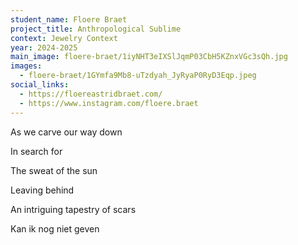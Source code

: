 ```yaml
---
student_name: Floere Braet
project_title: Anthropological Sublime
context: Jewelry Context
year: 2024-2025
main_image: floere-braet/1iyNHT3eIXSlJqmP03CbH5KZnxVGc3sQh.jpg
images:
  - floere-braet/1GYmfa9Mb8-uTzdyah_JyRyaP0RyD3Eqp.jpeg
social_links:
  - https://floereastridbraet.com/
  - https://www.instagram.com/floere.braet
---
```

As we carve our way down 

In search for 

The sweat of the sun

Leaving behind

An intriguing tapestry of scars

Kan ik nog niet geven
